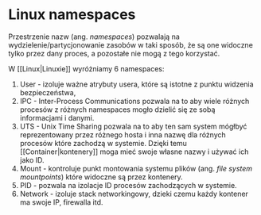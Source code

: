 # Linux namespaces

Przestrzenie nazw (ang. *namespaces*) pozwalają na wydzielenie/partycjonowanie zasobów w taki sposób, że są one widoczne tylko przez dany proces, a pozostałe nie mogą z tego korzystać.

W [[Linux|Linuxie]] wyróżniamy 6 namespaces: 
1. User - izoluje ważne atrybuty usera, które są istotne z punktu widzenia bezpieczeństwa,
2. IPC - Inter-Process Communications pozwala na to aby wiele różnych procesów z różnych namespaces mogło dzielić się ze sobą informacjami i danymi.
3. UTS - Unix Time Sharing pozwala na to aby ten sam system mógłbyć reprezentowany przez różnego hosta i inna nazwę dla różnych procesów które zachodzą w systemie. Dzięki temu [[Container|kontenery]] moga mieć swoje własne nazwy i używać ich jako ID.
4. Mount - kontroluje punkt montowania systemu plików (ang. *file system mountpoints*) które widoczne są przez kontenery.
5. PID - pozwala na izolacje ID procesów zachodzących w systemie. 
6. Network -  izoluje stack networkingowy, dzieki czemu każdy kontener ma swoje IP, firewalla itd.

 